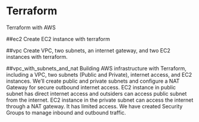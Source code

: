 # Terraform
Terraform with AWS

##ec2
Create EC2 instance with terraform

##vpc
Create VPC, two subnets, an internet gateway, and two EC2 instances with terraform.

##vpc_with_subnets_and_nat
Building AWS infrastructure with Terraform, including a VPC, two subnets (Public and Private), internet access, and EC2 instances. We’ll create public and private subnets and configure a NAT Gateway for secure outbound internet access. EC2 instance in public subnet has direct internet access and outsiders can access public subnet from the internet. EC2 instance in the private subnet can access the internet through a NAT gateway. It has limited access. We have created Security Groups to manage inbound and outbound traffic.
